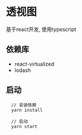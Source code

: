 # 透视图

基于react开发, 使用typescript

## 依赖库

* react-virtualized
* lodash

## 启动

```
  // 安装依赖
  yarn install

  // 启动
  yarn start
```